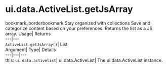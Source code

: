  
#  ui.data.ActiveList.getJsArray 
bookmark_borderbookmark Stay organized with collections  Save and categorize content based on your preferences.
Returns the list as a JS array. 
Usage| Returns  
---|---  
`ActiveList.getJsArray()`| List  
Argument| Type| Details  
---|---|---  
this: `ui.data.activelist`| ui.data.ActiveList| The ui.data.ActiveList instance.  
